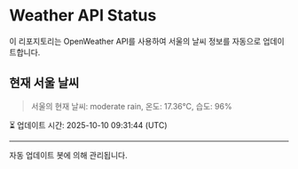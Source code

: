 
# Weather API Status

이 리포지토리는 OpenWeather API를 사용하여 서울의 날씨 정보를 자동으로 업데이트합니다.

## 현재 서울 날씨
> 서울의 현재 날씨: moderate rain, 온도: 17.36°C, 습도: 96%

⏳ 업데이트 시간: 2025-10-10 09:31:44 (UTC)

---
자동 업데이트 봇에 의해 관리됩니다.
